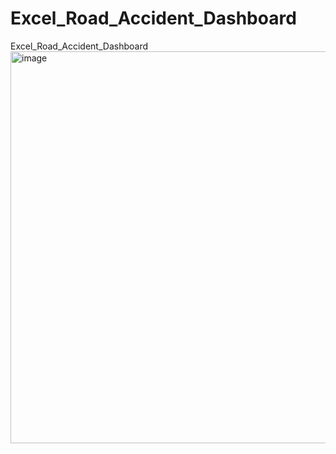 # Excel_Road_Accident_Dashboard
Excel_Road_Accident_Dashboard
<img width="627" alt="image" src="https://github.com/Keer98/Excel_Road_Accident_Dashboard/assets/84304985/e3f588d4-7d5f-4a15-a89c-96d65a83b390">
